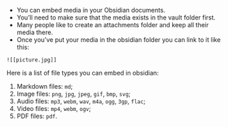 - You can embed media in your Obsidian documents. 
- You’ll need to make sure that the media exists in the vault folder first. 
- Many people like to create an attachments folder and keep all their media there.
- Once you’ve put your media in the obsidian folder you can link to it like this:

```
![[picture.jpg]]
```

Here is a list of file types you can embed in obsidian:

1.  Markdown files: `md`;
2.  Image files: `png`, `jpg`, `jpeg`, `gif`, `bmp`, `svg`;
3.  Audio files: `mp3`, `webm`, `wav`, `m4a`, `ogg`, `3gp`, `flac`;
4.  Video files: `mp4`, `webm`, `ogv`;
5.  PDF files: `pdf`.


